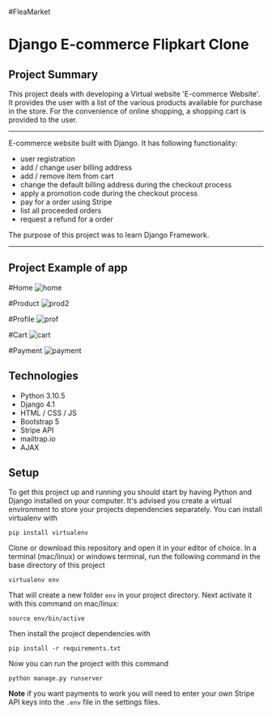 #FleaMarket
# Django E-commerce Flipkart Clone
## Project Summary

This project deals with developing a Virtual website 'E-commerce Website'. It provides the user with a list of the various products available for purchase in the store. For the convenience of online shopping, a shopping cart is provided to the user.

---
E-commerce website built with Django. It has following functionality:
- user registration
- add / change user billing address
- add / remove item from cart
- change the default billing address during the checkout process
- apply a promotion code during the checkout process
- pay for a order using Stripe
- list all proceeded orders
- request a refund for a order

The purpose of this project was to learn Django Framework.

----

## Project Example of app

#Home
![home](https://user-images.githubusercontent.com/73256167/191462856-509a1670-f5d0-4685-9cd6-52bbd8f34d4e.png)

#Product
![prod2](https://user-images.githubusercontent.com/73256167/191462975-b57a7736-9c60-4930-9f16-350eff30a078.png)


#Profile
![prof](https://user-images.githubusercontent.com/73256167/191463122-3ad6e148-db01-42c0-b7ec-3f3b5b03efdf.png)

#Cart
![cart](https://user-images.githubusercontent.com/73256167/191463205-cae6d823-4c70-4d74-83f5-a9d9343675dc.png)

#Payment
![payment](https://user-images.githubusercontent.com/73256167/191463302-9c421a73-c216-40b5-ab4f-abf985924231.png)

## Technologies

- Python 3.10.5
- Django 4.1
- HTML / CSS / JS
- Bootstrap 5
- Stripe API
- mailtrap.io
- AJAX

## Setup

To get this project up and running you should start by having Python and Django installed on your computer. It's advised you create a virtual environment to store your projects dependencies separately. You can install virtualenv with

```
pip install virtualenv
```

Clone or download this repository and open it in your editor of choice. In a terminal (mac/linux) or windows terminal, run the following command in the base directory of this project

```
virtualenv env
```

That will create a new folder `env` in your project directory. Next activate it with this command on mac/linux:

```
source env/bin/active
```

Then install the project dependencies with

```
pip install -r requirements.txt
```

Now you can run the project with this command

```
python manage.py runserver
```

**Note** if you want payments to work you will need to enter your own Stripe API keys into the `.env` file in the settings files.


